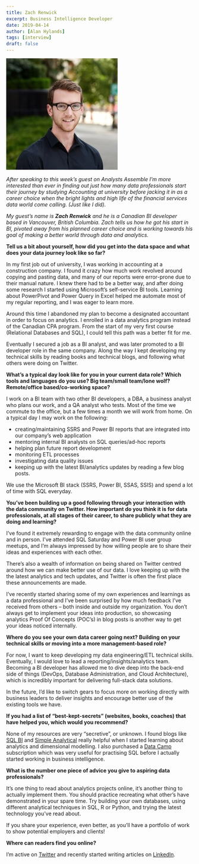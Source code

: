 ```yaml
---
title: Zach Renwick
excerpt: Business Intelligence Developer
date: 2019-04-14
author: [Alan Hylands]
tags: [interview]
draft: false
---
```

![Zach Renwick](img/zach_renwick.jpg)

_After speaking to this week&#8217;s guest on Analysts Assemble I&#8217;m more interested than ever in finding out just how many data professionals start their journey by studying Accounting at university before jacking it in as a career choice when the bright lights and high life of the financial services data world come calling. (Just like I did)._

_My guest&#8217;s name is **Zach Renwick** and he is a Canadian BI developer based in Vancouver, British Columbia. Zach tells us how he got his start in BI, pivoted away from his planned career choice and is working towards his goal of making a better world through data and analytics._

**Tell us a bit about yourself, how did you get into the data space and what does your data journey look like so far?**

In my first job out of university, I was working in accounting at a construction company. I found it crazy how much work revolved around copying and pasting data, and many of our reports were error-prone due to their manual nature. I knew there had to be a better way, and after doing some research I started using Microsoft&#8217;s self-service BI tools. Learning about PowerPivot and Power Query in Excel helped me automate most of my regular reporting, and I was eager to learn more.

Around this time I abandoned my plan to become a designated accountant in order to focus on analytics. I enrolled in a data analytics program instead of the Canadian CPA program. From the start of my very first course (Relational Databases and SQL), I could tell this path was a better fit for me.

Eventually I secured a job as a BI analyst, and was later promoted to a BI developer role in the same company. Along the way I kept developing my technical skills by reading books and technical blogs, and following what others were doing on Twitter.

**What’s a typical day look like for you in your current data role? Which tools and languages do you use? Big team/small team/lone wolf? Remote/office based/co-working space?**

I work on a BI team with two other BI developers, a DBA, a business analyst who plans our work, and a QA analyst who tests. Most of the time we commute to the office, but a few times a month we will work from home. On a typical day I may work on the following:

  * creating/maintaining SSRS and Power BI reports that are integrated into our company&#8217;s web application
  * mentoring internal BI analysts on SQL queries/ad-hoc reports
  * helping plan future report development
  * monitoring ETL processes
  * investigating data quality issues
  * keeping up with the latest BI/analytics updates by reading a few blog posts.

We use the Microsoft BI stack (SSRS, Power BI, SSAS, SSIS) and spend a lot of time with SQL everyday.

**You&#8217;ve been building up a good following through your interaction with the data community on Twitter. How important do you think it is for data professionals, at all stages of their career, to share publicly what they are doing and learning?**

I&#8217;ve found it extremely rewarding to engage with the data community online and in person. I&#8217;ve attended SQL Saturday and Power BI user group meetups, and I&#8217;m always impressed by how willing people are to share their ideas and experiences with each other.

There&#8217;s also a wealth of information on being shared on Twitter centred around how we can make better use of our data. I love keeping up with the the latest analytics and tech updates, and Twitter is often the first place these announcements are made.

I&#8217;ve recently started sharing some of my own experiences and learnings as a data professional and I&#8217;ve been surprised by how much feedback I&#8217;ve received from others &#8211; both inside and outside my organization. You don&#8217;t always get to implement your ideas into production, so showcasing analytics Proof Of Concepts (POC&#8217;s) in blog posts is another way to get your ideas noticed internally.

**Where do you see your own data career going next? Building on your technical skills or moving into a more management-based role?**

For now, I want to keep developing my data engineering/ETL technical skills. Eventually, I would love to lead a reporting/insights/analytics team. Becoming a BI developer has allowed me to dive deep into the back-end side of things (DevOps, Database Administration, and Cloud Architecture), which is incredibly important for delivering full-stack data solutions.

In the future, I&#8217;d like to switch gears to focus more on working directly with business leaders to deliver insights and encourage better use of the existing tools we have.

**If you had a list of “best-kept-secrets” (websites, books, coaches) that have helped you, which would you recommend?**

None of my resources are very &#8220;secretive&#8221;, or unknown. I found blogs like [SQL BI](https://www.sqlbi.com/) and [Simple Analytical](https://alanhylands.com) really helpful when I started learning about analytics and dimensional modelling. I also purchased a [Data Camp](https://www.datacamp.com/) subscription which was very useful for practising SQL before I actually started working in business intelligence.

**What is the number one piece of advice you give to aspiring data professionals?**

It&#8217;s one thing to read about analytics projects online, it&#8217;s another thing to actually implement them. You should practice recreating what other&#8217;s have demonstrated in your spare time. Try building your own databases, using different analytical techniques in SQL, R or Python, and trying the latest technology you&#8217;ve read about.

If you share your experience, even better, as you&#8217;ll have a portfolio of work to show potential employers and clients!

**Where can readers find you online?**

I&#8217;m active on [Twitter](https://twitter.com/zachrenwick) and recently started writing articles on [LinkedIn](https://www.linkedin.com/in/zachrenwick/).